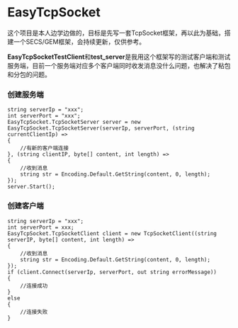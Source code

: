 # EasyTcpSocket

这个项目是本人边学边做的，目标是先写一套TcpSocket框架，再以此为基础，搭建一个SECS/GEM框架，会持续更新，仅供参考。

**EasyTcpSocketTestClient**和**test_server**是我用这个框架写的测试客户端和测试服务端，目前一个服务端对应多个客户端同时收发消息没什么问题，也解决了粘包和分包的问题。

### 创建服务端
```
string serverIp = "xxx";
int serverPort = "xxx";
EasyTcpSocket.TcpSocketServer server = new EasyTcpSocket.TcpSocketServer(serverIp, serverPort, (string currentClientIp) =>
{
    //有新的客户端连接
}, (string clientIP, byte[] content, int length) =>
{
    //收到消息
    string str = Encoding.Default.GetString(content, 0, length);
});
server.Start();
```

### 创建客户端
```
string serverIp = "xxx";
int serverPort = xxx;
EasyTcpSocket.TcpSocketClient client = new TcpSocketClient((string serverIP, byte[] content, int length) =>
{
    //收到消息
    string str = Encoding.Default.GetString(content, 0, length);
});
if (client.Connect(serverIp, serverPort, out string errorMessage))
{
    //连接成功
}
else
{
    //连接失败
}
```
